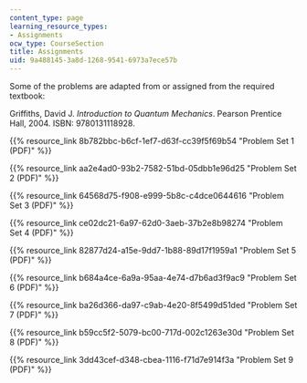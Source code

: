 ```yaml
---
content_type: page
learning_resource_types:
- Assignments
ocw_type: CourseSection
title: Assignments
uid: 9a488145-3a8d-1268-9541-6973a7ece57b
---
```


Some of the problems are adapted from or assigned from the required textbook:

Griffiths, David J. _Introduction to Quantum Mechanics_. Pearson Prentice Hall, 2004. ISBN: 9780131118928.

{{% resource_link 8b782bbc-b6cf-1ef7-d63f-cc39f5f69b54 "Problem Set 1 (PDF)" %}}

{{% resource_link aa2e4ad0-93b2-7582-51bd-05dbb1e96d25 "Problem Set 2 (PDF)" %}}

{{% resource_link 64568d75-f908-e999-5b8c-c4dce0644616 "Problem Set 3 (PDF)" %}}

{{% resource_link ce02dc21-6a97-62d0-3aeb-37b2e8b98274 "Problem Set 4 (PDF)" %}}

{{% resource_link 82877d24-a15e-9dd7-1b88-89d17f1959a1 "Problem Set 5 (PDF)" %}}

{{% resource_link b684a4ce-6a9a-95aa-4e74-d7b6ad3f9ac9 "Problem Set 6 (PDF)" %}}

{{% resource_link ba26d366-da97-c9ab-4e20-8f5499d51ded "Problem Set 7 (PDF)" %}}

{{% resource_link b59cc5f2-5079-bc00-717d-002c1263e30d "Problem Set 8 (PDF)" %}}

{{% resource_link 3dd43cef-d348-cbea-1116-f71d7e914f3a "Problem Set 9 (PDF)" %}}